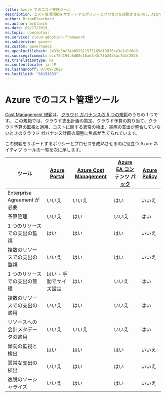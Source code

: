 ```yaml
---
title: Azure でのコスト管理ツール
description: コスト管理規範をサポートするポリシーとプロセスを成熟させるのに、Azure ネイティブ ツールがどのように役立つかをご紹介します。
author: BrianBlanchard
ms.author: brblanch
ms.date: 09/17/2019
ms.topic: conceptual
ms.service: cloud-adoption-framework
ms.subservice: govern
ms.custom: governance
ms.openlocfilehash: 2433e5bc74b059911575165df39f6ce3a1d1f8d8
ms.sourcegitcommit: bcc73d194c6d00c16ae2e3c7fb2453ac7dbf2526
ms.translationtype: HT
ms.contentlocale: ja-JP
ms.lasthandoff: 07/09/2020
ms.locfileid: "86193883"
---
```

# <a name="cost-management-tools-in-azure"></a>Azure でのコスト管理ツール

[Cost Management 規範](./index.md)は、[クラウド ガバナンスの 5 つの規範](../governance-disciplines.md)のうちの 1 つです。 この規範では、クラウド支出計画の策定、クラウド予算の割り当て、クラウド予算の監視と適用、コストに関する異常の検出、実際の支出が整合していないときのクラウド ガバナンス計画の調整に焦点が当てられています。

この規範をサポートするポリシーとプロセスを成熟させるのに役立つ Azure ネイティブ ツールの一覧を次に示します。

<!-- TODO: Content packs are deprecated. -->

| ツール | [Azure Portal](https://azure.microsoft.com/features/azure-portal)  | [Azure Cost Management](https://docs.microsoft.com/azure/cost-management-billing/cost-management-billing-overview)  | [Azure EA コンテンツ パック](https://docs.microsoft.com/power-bi/service-connect-to-azure-enterprise)  | [Azure Policy](https://docs.microsoft.com/azure/governance/policy/overview) |
|---------|---------|---------|---------|---------|
| Enterprise Agreement が必要     | いいえ         | いいえ         | はい         | いいえ         |
| 予算管理     | いいえ         | はい         | いいえ         | はい         |
| 1 つのリソースでの支出の監視    | はい         | はい         | はい         | いいえ         |
| 複数のリソースでの支出の監視    | いいえ         | はい        | はい         | いいえ         |
| 1 つのリソースでの支出の管理     | はい - 手動でサイズ設定         | はい         | いいえ         | はい         |
| 複数のリソースでの支出の適用    | いいえ         | はい         | いいえ         | はい         |
| リソースへの会計メタデータの適用    | いいえ         | いいえ         | いいえ         | はい         |
| 傾向の監視と検出     | はい          | はい        | はい         | いいえ         |
| 異常な支出の検出     | いいえ         | はい        | はい         | いいえ        |
| 逸脱のソーシャライズ     | いいえ        | はい        | はい        | いいえ        |

